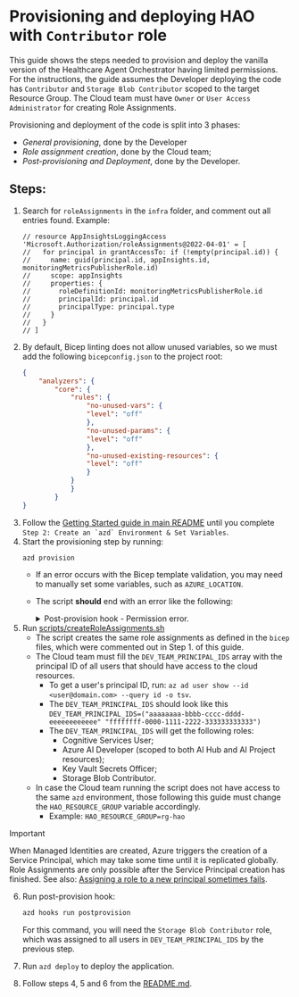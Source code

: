 # Provisioning and deploying HAO with `Contributor` role

This guide shows the steps needed to provision and deploy the vanilla version of the Healthcare Agent Orchestrator having limited permissions. For the instructions, the guide assumes the Developer deploying the code has `Contributor` and `Storage Blob Contributor` scoped to the target Resource Group. The Cloud team must have `Owner` or `User Access Administrator` for creating Role Assignments.

Provisioning and deployment of the code is split into 3 phases: 
- *General provisioning*, done by the Developer
- *Role assignment creation*, done by the Cloud team;
- *Post-provisioning and Deployment*, done by the Developer.

## Steps:

1. Search for `roleAssignments` in the `infra` folder, and comment out all entries found. Example:
    ```bicep
    // resource AppInsightsLoggingAccess 'Microsoft.Authorization/roleAssignments@2022-04-01' = [
    //   for principal in grantAccessTo: if (!empty(principal.id)) {
    //     name: guid(principal.id, appInsights.id, monitoringMetricsPublisherRole.id)
    //     scope: appInsights
    //     properties: {
    //       roleDefinitionId: monitoringMetricsPublisherRole.id
    //       principalId: principal.id
    //       principalType: principal.type
    //     }
    //   }
    // ]
    ```
1. By default, Bicep linting does not allow unused variables, so we must add the following `bicepconfig.json` to the project root:
    ```json
    {
        "analyzers": {
            "core": {
                "rules": {
                    "no-unused-vars": {
                    "level": "off"
                    },
                    "no-unused-params": {
                    "level": "off"
                    },
                    "no-unused-existing-resources": {
                    "level": "off"
                    }
                }
                }
            }
    }
    ```
1. Follow the [Getting Started guide in main README](../README.md#getting-started) until you complete ``Step 2: Create an `azd` Environment & Set Variables``.
1. Start the provisioning step by running:
    ```
    azd provision
    ```
    - If an error occurs with the Bicep template validation, you may need to manually set some variables, such as  `AZURE_LOCATION`.

    - The script **should** end with an error like the following:
        <details>
        <summary>Post-provision hook - Permission error.</summary>
        ```
        ERROR: failed running post hooks: 'postprovision' hook failed with exit code: '1', Path: '/tmp/azd-postprovision-3418865824.sh'. : exit code: 1, stdout: Creating zip file from directory: ./output/Orchestrator
        Zip file will be saved to: ./output/Orchestrator.zip
        adding: Orchestrator.png (stored 0%)
        adding: manifest.json (deflated 64%)
        Creating zip file from directory: ./output/PatientHistory
        Zip file will be saved to: ./output/PatientHistory.zip
        adding: PatientHistory.png (stored 0%)
        adding: manifest.json (deflated 64%)
        Creating zip file from directory: ./output/Radiology
        Zip file will be saved to: ./output/Radiology.zip
        adding: Radiology.png (stored 0%)
        adding: manifest.json (deflated 64%)
        Creating zip file from directory: ./output/PatientStatus
        Zip file will be saved to: ./output/PatientStatus.zip
        adding: PatientStatus.png (stored 0%)
        adding: manifest.json (deflated 64%)
        Creating zip file from directory: ./output/ClinicalGuidelines
        Zip file will be saved to: ./output/ClinicalGuidelines.zip
        adding: ClinicalGuidelines.png (stored 0%)
        adding: manifest.json (deflated 65%)
        Creating zip file from directory: ./output/ReportCreation
        Zip file will be saved to: ./output/ReportCreation.zip
        adding: ReportCreation.png (stored 0%)
        adding: manifest.json (deflated 65%)
        Creating zip file from directory: ./output/ClinicalTrials
        Zip file will be saved to: ./output/ClinicalTrials.zip
        adding: ClinicalTrials.png (stored 0%)
        adding: manifest.json (deflated 64%)
        Creating zip file from directory: ./output/MedicalResearch
        Zip file will be saved to: ./output/MedicalResearch.zip
        adding: MedicalResearch.png (stored 0%)
        adding: manifest.json (deflated 64%)
        Creating zip file from directory: ./output/magentic
        Zip file will be saved to: ./output/magentic.zip
        adding: magentic.png (stored 0%)
        adding: manifest.json (deflated 64%)
        Deleting patient data for patient_4
        Uploading patient data from /home/lschettini/dev/microsoft/medbench/healthcare-agent-orchestrator/infra/patient_data/patient_4
        , stderr: WARNING: your version of azd is out of date, you have 1.17.0 and the latest version is 1.19.0

        To update to the latest version, run:
        curl -fsSL https://aka.ms/install-azd.sh | bash

        If the install script was run with custom parameters, ensure that the same parameters are used for the upgrade. For advanced install instructions, see: https://aka.ms/azd/upgrade/linux
        WARNING: your version of azd is out of date, you have 1.17.0 and the latest version is 1.19.0

        To update to the latest version, run:
        curl -fsSL https://aka.ms/install-azd.sh | bash

        If the install script was run with custom parameters, ensure that the same parameters are used for the upgrade. For advanced install instructions, see: https://aka.ms/azd/upgrade/linux
        ERROR: 
        You do not have the required permissions needed to perform this operation.
        Depending on your operation, you may need to be assigned one of the following roles:
            "Storage Blob Data Owner"
            "Storage Blob Data Contributor"
            "Storage Blob Data Reader"
            "Storage Queue Data Contributor"
            "Storage Queue Data Reader"
            "Storage Table Data Contributor"
            "Storage Table Data Reader"

        If you want to use the old authentication method and allow querying for the right account key, please use the "--auth-mode" parameter and "key" value.
                            
        ERROR: 
        You do not have the required permissions needed to perform this operation.
        Depending on your operation, you may need to be assigned one of the following roles:
            "Storage Blob Data Owner"
            "Storage Blob Data Contributor"
            "Storage Blob Data Reader"
            "Storage Queue Data Contributor"
            "Storage Queue Data Reader"
            "Storage Table Data Contributor"
            "Storage Table Data Reader"

        If you want to use the old authentication method and allow querying for the right account key, please use the "--auth-mode" parameter and "key" value.
        ```
        </details>

1. Run [scripts/createRoleAssignments.sh](../scripts/createRoleAssignments.sh)
    - The script creates the same role assignments as defined in the `bicep` files, which were commented out in Step 1. of this guide.
    - The Cloud team must fill the `DEV_TEAM_PRINCIPAL_IDS` array with the principal ID of all users that should have access to the cloud resources.
        - To get a user's principal ID, run: `az ad user show --id <user@domain.com> --query id -o tsv`.
        - The `DEV_TEAM_PRINCIPAL_IDS` should look like this `DEV_TEAM_PRINCIPAL_IDS=("aaaaaaaa-bbbb-cccc-dddd-eeeeeeeeeeee" "ffffffff-0000-1111-2222-333333333333")`
        - The `DEV_TEAM_PRINCIPAL_IDS` will get the following roles:
            - Cognitive Services User;
            - Azure AI Developer (scoped to both AI Hub and AI Project resources);
            - Key Vault Secrets Officer;
            - Storage Blob Contributor.
    - In case the Cloud team running the script does not have access to the same `azd` environment, those following this guide must change the `HAO_RESOURCE_GROUP` variable accordingly.
        - Example: `HAO_RESOURCE_GROUP=rg-hao`
    
> [!IMPORTANT]
> When Managed Identities are created, Azure triggers the creation of a Service Principal, which may take some time until it is replicated globally. Role Assignments are only possible after the Service Principal creation has finished. See also: [Assigning a role to a new principal sometimes fails](https://learn.microsoft.com/en-us/azure/role-based-access-control/troubleshooting?tabs=bicep#symptom---assigning-a-role-to-a-new-principal-sometimes-fails). 

6. Run post-provision hook:
    ```bash
    azd hooks run postprovision
    ```

    For this command, you will need the `Storage Blob Contributor` role, which was assigned to all users in `DEV_TEAM_PRINCIPAL_IDS` by the previous step.

1. Run `azd deploy` to deploy the application.

1. Follow steps 4, 5 and 6 from the [README.md](./README.md).